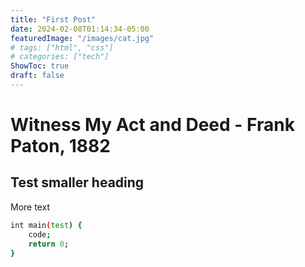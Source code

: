 ```yaml
---
title: "First Post"
date: 2024-02-08T01:14:34-05:00
featuredImage: "/images/cat.jpg"
# tags: ["html", "css"]
# categories: ["tech"]
ShowToc: true
draft: false
---
```

# Witness My Act and Deed - Frank Paton, 1882
## Test smaller heading

More text

```bash
int main(test) {
    code;
    return 0;
}
```
